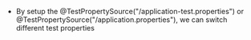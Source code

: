 * By setup the @TestPropertySource("/application-test.properties") or @TestPropertySource("/application.properties"), we can switch different test properties